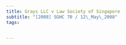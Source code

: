 ```yaml
---
title: Grays LLC v Law Society of Singapore 
subtitle: "[2008] SGHC 70 / 12\_May\_2008"
tags:


---
```


